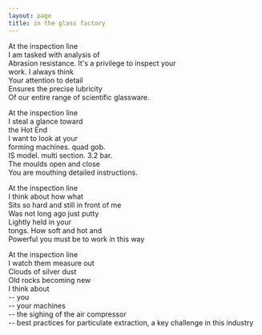 ```yaml
---
layout: page
title: in the glass factory
---
```


At the inspection line \
I am tasked with analysis of \
Abrasion resistance.
It's a privilege to inspect your \
work. I always think \
Your attention to detail \
Ensures the precise lubricity \
Of our entire range of scientific glassware.

At the inspection line \
I steal a glance toward \
the Hot End \
I want to look at your \
forming machines. quad gob. \
IS model. multi section. 3.2 bar. \
The moulds open and close \
You are mouthing detailed instructions.

At the inspection line \
I think about how what \
Sits so hard and still in front of me \
Was not long ago just putty \
Lightly held in your \
tongs. How soft and hot and \
Powerful you must be to work in this way

At the inspection line \
I watch them measure out \
Clouds of silver dust \
Old rocks becoming new \
I think about \
-- you \
-- your machines \
-- the sighing of the air compressor \
-- best practices for particulate extraction, a key challenge in this industry
